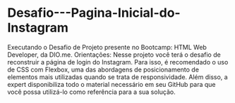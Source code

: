 # Desafio---Pagina-Inicial-do-Instagram
Executando o Desafio de Projeto presente no Bootcamp: HTML Web Developer, da DIO.me.
Orientações: Nesse projeto você terá o desafio de reconstruir a página de login do Instagram. Para isso, é recomendado o uso de CSS com Flexbox, uma das abordagens de posicionamento de elementos mais utilizadas quando se trata de responsividade. Além disso, a expert disponibiliza todo o material necessário em seu GitHub para que você possa utilizá-lo como referência para a sua solução.
